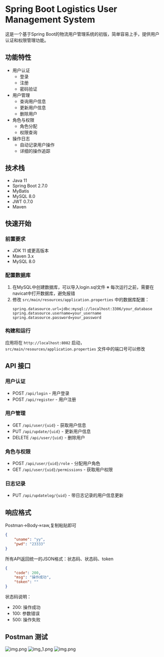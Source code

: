 # Spring Boot Logistics User Management System

这是一个基于Spring Boot的物流用户管理系统的初版，简单容易上手，提供用户认证和权限管理功能。

## 功能特性

- 用户认证
  - 登录
  - 注册
  - 密码验证
- 用户管理
  - 查询用户信息
  - 更新用户信息
  - 删除用户
- 角色与权限
  - 角色分配
  - 权限查询
- 操作日志
  - 自动记录用户操作
  - 详细的操作追踪

## 技术栈

- Java 11
- Spring Boot 2.7.0
- MyBatis
- MySQL 8.0
- JWT 0.7.0
- Maven

## 快速开始

### 前置要求

- JDK 11 或更高版本
- Maven 3.x
- MySQL 8.0

### 配置数据库

1. 在MySQL中创建数据库，可以导入login.sql文件
※ 每次运行之前，需要在navicat中打开数据库，避免报错
2. 修改 `src/main/resources/application.properties` 中的数据库配置：
   ```properties
   spring.datasource.url=jdbc:mysql://localhost:3306/your_database
   spring.datasource.username=your_username
   spring.datasource.password=your_password
   ```

### 构建和运行
应用将在 `http://localhost:8082` 启动，`src/main/resources/application.properties` 文件中的端口号可以修改

## API 接口

### 用户认证
- POST `/api/login` - 用户登录
- POST `/api/register` - 用户注册

### 用户管理
- GET `/api/user/{uid}` - 获取用户信息
- PUT `/api/update/{uid}` - 更新用户信息
- DELETE `/api/user/{uid}` - 删除用户

### 角色与权限
- POST `/api/user/{uid}/role` - 分配用户角色
- GET `/api/user/{uid}/permissions` - 获取用户权限

### 日志记录
- PUT `/api/updatelog/{uid}` - 带日志记录的用户信息更新

## 响应格式

Postman->Body->raw,复制粘贴即可
```json
{
    "uname": "yy",      
    "pwd": "23333"
}
```
所有API返回统一的JSON格式：状态码、状态码、token

```json
{
    "code": 200,
    "msg": "操作成功",
    "token": ""
}
```

状态码说明：
- 200: 操作成功
- 100: 参数错误
- 500: 操作失败

## Postman 测试
![img.png](test/img.png)
![img_1.png](test/img_1.png)
![img.png](test/img_2.png)